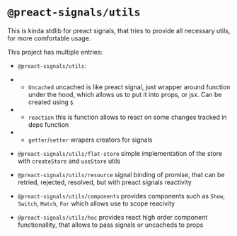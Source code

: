 # `@preact-signals/utils`

This is kinda stdlib for preact signals, that tries to provide all necessary utils, for more comfortable usage.

This project has multiple entries:

- `@preact-signals/utils`:
- - `Uncached` uncached is like preact signal, just wrapper around function under the hood, which allows us to put it into props, or jsx. Can be created using `$`
- - `reaction` this is function allows to react on some changes tracked in deps function
- - `getter`/`setter` wrapers creators for signals
  <!-- - - also exports basic hooks for work with signals -->

- `@preact-signals/utils/flat-store` simple implementation of the store with `createStore` and `useStore` utils
- `@preact-signals/utils/resource` signal binding of promise, that can be retried, rejected, resolved, but with preact signals reactivity
- `@preact-signals/utils/components` provides components such as `Show`, `Switch`, `Match`, `For` which allows use to scope reacivity
- `@preact-signals/utils/hoc` provides react high order component functionallity, that allows to pass signals or uncacheds to props

